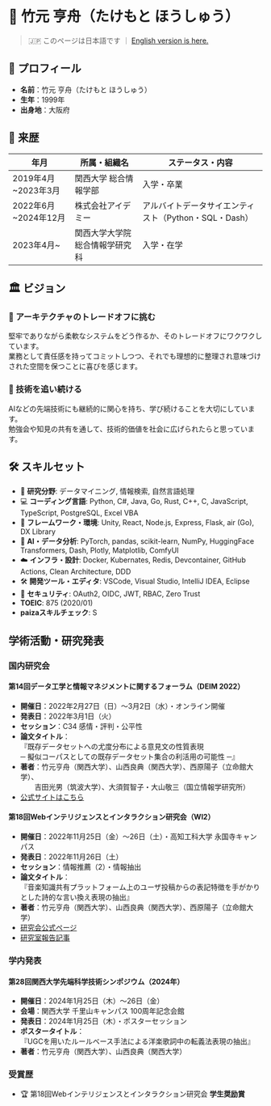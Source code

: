 # 🧠 竹元 亨舟（たけもと ほうしゅう）

> 🇯🇵 このページは日本語です ｜ [English version is here.](./README.en.md)

## 📍 プロフィール

- **名前**：竹元 亨舟（たけもと ほうしゅう）  
- **生年**：1999年  
- **出身地**：大阪府  

## 📘 来歴

| 年月 | 所属・組織名 | ステータス・内容 |
|------|----------------|--------------------|
| 2019年4月~2023年3月 | 関西大学 総合情報学部 | 入学・卒業 |
| 2022年6月~2024年12月 | 株式会社アイデミー | アルバイトデータサイエンティスト（Python・SQL・Dash） |
| 2023年4月~ | 関西大学大学院 総合情報学研究科 | 入学・在学 |

## 🏛️ ビジョン

### 🔧 アーキテクチャのトレードオフに挑む

堅牢でありながら柔軟なシステムをどう作るか、そのトレードオフにワクワクしています。  
業務として責任感を持ってコミットしつつ、それでも理想的に整理され意味づけされた空間を保つことに喜びを感じます。

### 🚀 技術を追い続ける

AIなどの先端技術にも継続的に関心を持ち、学び続けることを大切にしています。  
勉強会や知見の共有を通して、技術的価値を社会に広げられたらと思っています。

## 🛠️ スキルセット

* 🧠 **研究分野**: データマイニング, 情報検索, 自然言語処理
* 💻 **コーディング言語**: Python, C#, Java, Go, Rust, C++, C, JavaScript, TypeScript, PostgreSQL, Excel VBA
* 🧩 **フレームワーク・環境**: Unity, React, Node.js, Express, Flask, air (Go), DX Library
* 🤖 **AI・データ分析**: PyTorch, pandas, scikit-learn, NumPy, HuggingFace Transformers, Dash, Plotly, Matplotlib, ComfyUI
* ☁️ **インフラ・設計**: Docker, Kubernates, Redis, Devcontainer, GitHub Actions, Clean Architecture, DDD
* 🛠️ **開発ツール・エディタ**: VSCode, Visual Studio, IntelliJ IDEA, Eclipse
* 🔐 **セキュリティ**: OAuth2, OIDC, JWT, RBAC, Zero Trust
* **TOEIC**: 875 (2020/01)
* **paizaスキルチェック**: S

## 学術活動・研究発表

### 国内研究会

#### 第14回データ工学と情報マネジメントに関するフォーラム（DEIM 2022）

- **開催日**：2022年2月27日（日）～3月2日（水）・オンライン開催  
- **発表日**：2022年3月1日（火）  
- **セッション**：C34 感情・評判・公平性  
- **論文タイトル**：  
  『既存データセットへの尤度分布による意見文の性質表現  
  ─ 擬似コーパスとしての既存データセット集合の利活用の可能性 ─』  
- **著者**：竹元亨舟（関西大学）、山西良典（関西大学）、西原陽子（立命館大学）、  
  吉田光男（筑波大学）、大須賀智子・大山敬三（国立情報学研究所）  
- [公式サイトはこちら](https://event.dbsj.org/deim2022/)

#### 第18回Webインテリジェンスとインタラクション研究会（WI2）

- **開催日**：2022年11月25日（金）～26日（土）・高知工科大学 永国寺キャンパス  
- **発表日**：2022年11月26日（土）  
- **セッション**：情報推薦（2）・情報抽出  
- **論文タイトル**：  
  『音楽知識共有プラットフォーム上のユーザ投稿からの表記特徴を手がかりとした詩的な言い換え表現の抽出』  
- **著者**：竹元亨舟（関西大学）、山西良典（関西大学）、西原陽子（立命館大学）  
- [研究会公式ページ](https://www.sigwi2.org/report-no18.html)  
- [研究室報告記事](https://ccca-lab.net/2770)

### 学内発表

#### 第28回関西大学先端科学技術シンポジウム（2024年）

- **開催日**：2024年1月25日（木）～26日（金）  
- **会場**：関西大学 千里山キャンパス 100周年記念会館  
- **発表日**：2024年1月25日（木）・ポスターセッション  
- **ポスタータイトル**：  
  『UGCを用いたルールベース手法による洋楽歌詞中の転義法表現の抽出』  
- **著者**：竹元亨舟（関西大学）、山西良典（関西大学）

### 受賞歴

- 🏆 第18回Webインテリジェンスとインタラクション研究会 **学生奨励賞**
